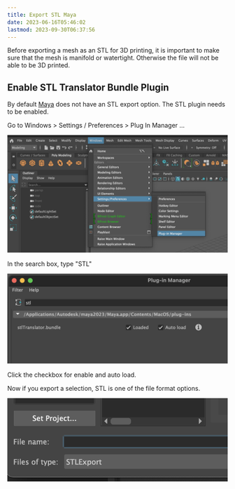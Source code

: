 ```yaml
---
title: Export STL Maya
date: 2023-06-16T05:46:02
lastmod: 2023-09-30T06:37:56
---
```


Before exporting a mesh as an STL for 3D printing, it is important to make sure that the mesh is manifold or watertight. Otherwise the file will not be able to be 3D printed.

## Enable STL Translator Bundle Plugin

By default [Maya](../../3d-modeling/maya/maya.md) does not have an STL export option. The STL plugin needs to be enabled.

Go to Windows > Settings / Preferences > Plug In Manager ...

[![Maya Plugin Manager](2023-maya-plugin-manager.png)](2023-maya-plugin-manager.png)

In the search box, type "STL"

[![Maya STL Translator Bundle](2023-maya-stl-translator-bundle.png)](2023-maya-stl-translator-bundle.png)

Click the checkbox for enable and auto load.

Now if you export a selection, STL is one of the file format options.

[![Maya export STL Option](2023-maya-export-stl-option.png)](2023-maya-export-stl-option.png)
